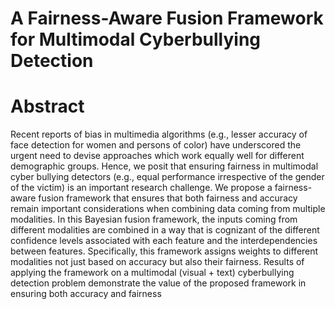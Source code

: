 # A Fairness-Aware Fusion Framework for Multimodal Cyberbullying Detection




# Abstract
Recent reports of bias in multimedia algorithms  (e.g., lesser accuracy of face detection for women and persons of color) have underscored the urgent need to devise approaches
 which work equally well for different demographic groups.  Hence, we posit that ensuring fairness in multimodal cyber bullying detectors (e.g., equal performance irrespective of the
 gender of the victim) is an important research challenge. We propose a fairness-aware fusion framework that ensures that both fairness and accuracy remain important considerations
 when combining data coming from multiple modalities. In this Bayesian fusion framework, the inputs coming from  different modalities are combined in a way that is cognizant
 of the different confidence levels associated with each feature  and the interdependencies between features. Specifically, this framework assigns weights to different modalities not just
 based on accuracy but also their fairness. Results of applying  the framework on a multimodal (visual + text) cyberbullying detection problem demonstrate the value of the proposed
 framework in ensuring both accuracy and fairness
